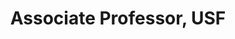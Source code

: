 ---
name: Yannet Interian, PhD
title: Associate Professor, USF
modal-id: 1
img: robot.png      
alt: Picture of Yannet Interian
topic: Conditionally Interpretable Super Learner
bio: 
website: https://www.linkedin.com/in/interian/
tags: oral
featuredOrder: 21
---